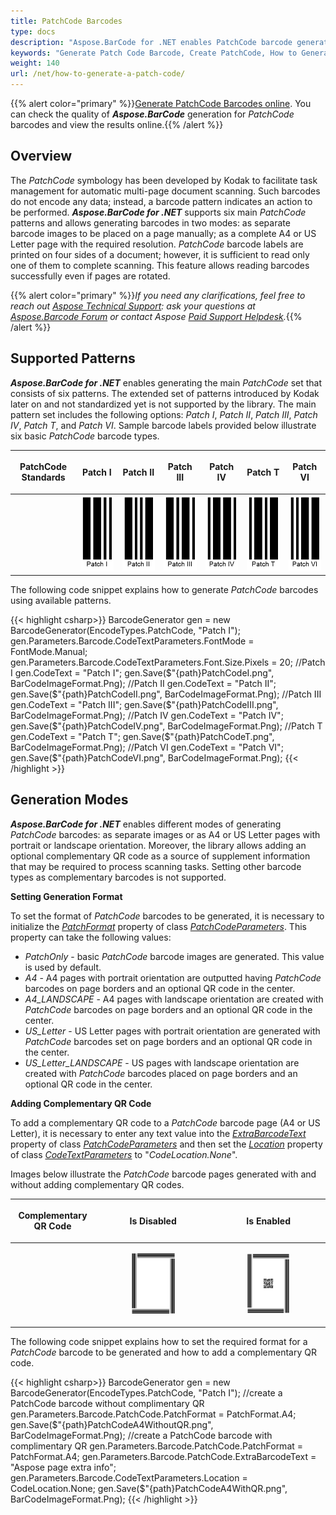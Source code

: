 ```yaml
---
title: PatchCode Barcodes
type: docs
description: "Aspose.BarCode for .NET enables PatchCode barcode generation."
keywords: "Generate Patch Code Barcode, Create PatchCode, How to Generate Patch Code barcodes, Aspose.BarCode for .NET, C#"
weight: 140
url: /net/how-to-generate-a-patch-code/
---
```

{{% alert color="primary" %}}[Generate PatchCode Barcodes online](https://products.aspose.app/barcode/generate/patchcode). You can check the quality of ***Aspose.BarCode*** generation for *PatchCode* barcodes and view the results online.{{% /alert %}}

## Overview
The *PatchCode* symbology has been developed by Kodak to facilitate task management for automatic multi-page document scanning. Such barcodes do not encode any data; instead, a barcode pattern indicates an action to be performed. ***Aspose.BarCode for .NET*** supports six main *PatchCode* patterns and allows generating barcodes in two modes: as separate barcode images to be placed on a page manually; as a complete A4 or US Letter page with the required resolution. *PatchCode* barcode labels are printed on four sides of a document; however, it is sufficient to read only one of them to complete scanning. This feature allows reading barcodes successfully even if pages are rotated.
  
{{% alert color="primary" %}}*If you need any clarifications, feel free to reach out [Aspose Technical Support](/barcode/net/technical-support/): ask your questions at [Aspose.Barcode Forum](https://forum.aspose.com/c/barcode/13) or contact Aspose [Paid Support Helpdesk](https://helpdesk.aspose.com/).*{{% /alert %}}

## Supported Patterns
***Aspose.BarCode for .NET*** enables generating the main *PatchCode* set that consists of six patterns. The extended set of patterns introduced by Kodak later on and not standardized yet is not supported by the library. The main pattern set includes the following options: *Patch I*, *Patch II*, *Patch III*, *Patch IV*, *Patch T*, and *Patch VI*.
Sample barcode labels provided below illustrate six basic *PatchCode* barcode types.
  
|<p align="center">**PatchCode Standards**</p>|<p align="center">**Patch I**</p>|<p align="center">**Patch II**</p>|<p align="center">**Patch III**</p>|<p align="center">**Patch IV**</p>|<p align="center">**Patch T**</p>|<p align="center">**Patch VI**</p>|  
| :-: | :-: | :-: | :-: | :-: | :-: | :-: |
| |<img src="patchcodei.png">|<img src="patchcodeii.png">|<img src="patchcodeiii.png">|<img src="patchcodeiv.png">|<img src="patchcodet.png">|<img src="patchcodevi.png">|
  
The following code snippet explains how to generate *PatchCode* barcodes using available patterns.
  
{{< highlight csharp>}}
BarcodeGenerator gen = new BarcodeGenerator(EncodeTypes.PatchCode, "Patch I");
gen.Parameters.Barcode.CodeTextParameters.FontMode = FontMode.Manual;
gen.Parameters.Barcode.CodeTextParameters.Font.Size.Pixels = 20;
//Patch I
gen.CodeText = "Patch I";
gen.Save($"{path}PatchCodeI.png", BarCodeImageFormat.Png);
//Patch II
gen.CodeText = "Patch II";
gen.Save($"{path}PatchCodeII.png", BarCodeImageFormat.Png);
//Patch III
gen.CodeText = "Patch III";
gen.Save($"{path}PatchCodeIII.png", BarCodeImageFormat.Png);
//Patch IV
gen.CodeText = "Patch IV";
gen.Save($"{path}PatchCodeIV.png", BarCodeImageFormat.Png);
//Patch T
gen.CodeText = "Patch T";
gen.Save($"{path}PatchCodeT.png", BarCodeImageFormat.Png);
//Patch VI
gen.CodeText = "Patch VI";
gen.Save($"{path}PatchCodeVI.png", BarCodeImageFormat.Png);
{{< /highlight >}}


## Generation Modes
***Aspose.BarCode for .NET*** enables different modes of generating *PatchCode* barcodes: as separate images or as A4 or US Letter pages with portrait or landscape orientation. Moreover, the library allows adding an optional complementary QR code as a source of supplement information that may be required to process scanning tasks. Setting other barcode types as complementary barcodes is not supported.  
  
**Setting Generation Format** 
  
To set the format of *PatchCode* barcodes to be generated, it is necessary to initialize the [*PatchFormat*](https://apireference.aspose.com/barcode/net/aspose.barcode.generation/patchcodeparameters/properties/patchformat) property of class [*PatchCodeParameters*](https://apireference.aspose.com/barcode/net/aspose.barcode.generation/patchcodeparameters). This property can take the following values: 
- *PatchOnly* - basic *PatchCode* barcode images are generated. This value is used by default. 
- *A4* - A4 pages with portrait orientation are outputted having *PatchCode* barcodes on page borders and an optional QR code in the center.
- *A4_LANDSCAPE* - A4 pages with landscape orientation are created with *PatchCode* barcodes on page borders and an optional QR code in the center. 
- *US_Letter* - US Letter pages with portrait orientation are generated with *PatchCode* barcodes set on page borders and an optional QR code in the center.
- *US_Letter_LANDSCAPE* - US pages with landscape orientation are created with *PatchCode* barcodes placed on page borders and an optional QR code in the center.

**Adding Complementary QR Code**  
  
To add a complementary QR code to a *PatchCode* barcode page (A4 or US Letter), it is necessary to enter any text value into the [*ExtraBarcodeText*](https://apireference.aspose.com/barcode/net/aspose.barcode.generation/patchcodeparameters/properties/extrabarcodetext) property of class [*PatchCodeParameters*](https://apireference.aspose.com/barcode/net/aspose.barcode.generation/patchcodeparameters) and then set the [*Location*](https://apireference.aspose.com/barcode/net/aspose.barcode.generation/codetextparameters/properties/location) property of class [*CodeTextParameters*](https://apireference.aspose.com/barcode/net/aspose.barcode.generation/codetextparameters) to "*CodeLocation.None*".  
  
Images below illustrate the *PatchCode* barcode pages generated with and without adding complementary QR codes.
  
|<p align="center">**Complementary QR Code**</p>|<p align="center">**Is Disabled**</p>|<p align="center">**Is Enabled**</p>|
| :-: | :-: | :-: |
| |<a href="patchcodea4withoutqr.png"> <p align="center"><img src="patchcodea4withoutqr.png" width="40%" height="40%" alttext="PatchCode Barcode Without QR"></p></a>|<a href="patchcodea4withqr.png"> <p align="center"><img src="patchcodea4withqr.png" width="40%" height="40%" alttext="PatchCode Barcode With QR"></p></a>|
  
The following code snippet explains how to set the required format for a *PatchCode* barcode to be generated and how to add a complementary QR code.
  
{{< highlight csharp>}}
BarcodeGenerator gen = new BarcodeGenerator(EncodeTypes.PatchCode, "Patch I");
//create a PatchCode barcode without complimentary QR
gen.Parameters.Barcode.PatchCode.PatchFormat = PatchFormat.A4;
gen.Save($"{path}PatchCodeA4WithoutQR.png", BarCodeImageFormat.Png);
//create a PatchCode barcode with complimentary QR
gen.Parameters.Barcode.PatchCode.PatchFormat = PatchFormat.A4;
gen.Parameters.Barcode.PatchCode.ExtraBarcodeText = "Aspose page extra info";
gen.Parameters.Barcode.CodeTextParameters.Location = CodeLocation.None;
gen.Save($"{path}PatchCodeA4WithQR.png", BarCodeImageFormat.Png);
{{< /highlight >}}